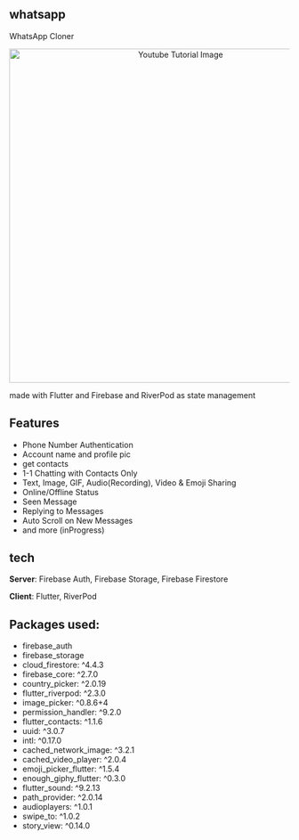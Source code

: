 ## whatsapp

WhatsApp Cloner


<p align="center">
  <img width="600" src="https://github.com/mostafaramadanhamed/whatsapp/blob/master/video1666875229.gif" alt="Youtube Tutorial Image">
</p>


made with Flutter and Firebase and RiverPod as state management
## Features
- Phone Number Authentication
- Account name and profile pic 
- get contacts  
- 1-1 Chatting with Contacts Only
- Text, Image, GIF, Audio(Recording), Video & Emoji Sharing
- Online/Offline Status
- Seen Message
- Replying to Messages
- Auto Scroll on New Messages
- and more (inProgress)




## tech
**Server**: Firebase Auth, Firebase Storage, Firebase Firestore

**Client**: Flutter, RiverPod



## Packages used:
- firebase_auth 
- firebase_storage
- cloud_firestore: ^4.4.3
- firebase_core: ^2.7.0
- country_picker: ^2.0.19
- flutter_riverpod: ^2.3.0
- image_picker: ^0.8.6+4
- permission_handler: ^9.2.0
- flutter_contacts: ^1.1.6
- uuid: ^3.0.7
- intl: ^0.17.0
- cached_network_image: ^3.2.1
- cached_video_player: ^2.0.4
- emoji_picker_flutter: ^1.5.4
- enough_giphy_flutter: ^0.3.0
- flutter_sound: ^9.2.13
- path_provider: ^2.0.14
- audioplayers: ^1.0.1
- swipe_to: ^1.0.2
- story_view: ^0.14.0

